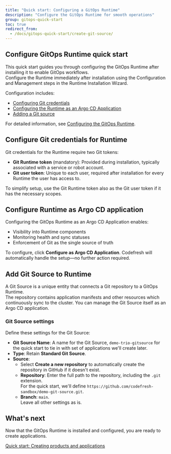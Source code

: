 ```yaml
---
title: "Quick start: Configuring a GitOps Runtime"
description: "Configure the GitOps Runtime for smooth operations"
group: gitops-quick-start
toc: true
redirect_from:
  - /docs/gitops-quick-start/create-git-source/
---
```




## Configure GitOps Runtime quick start
This quick start guides you through configuring the GitOps Runtime after installing it to enable GitOps workflows.    
Configure the Runtime immediately after installation using the Configuration and Management steps in the Runtime Installation Wizard.

Configuration includes:
* [Configuring Git credentials](#configure-git-credentials-for-runtime)
* [Configuring the Runtime as an Argo CD Application](#configure-runtime-as-argo-cd-application)
* [Adding a Git source](#add-git-source-to-runtime)

For detailed information, see [Configuring the GitOps Runtime]({{site.baseurl}}/docs/installation/gitops/runtime-configuration/).


## Configure Git credentials for Runtime
Git credentials for the Runtime require two Git tokens: 
* **Git Runtime token** (mandatory): Provided during installation, typically associated with a service or robot account.
* **Git user token**: Unique to each user, required after installation for every Runtime the user has access to.

To simplify setup, use the Git Runtime token also as the Git user token if it has the necessary scopes.


## Configure Runtime as Argo CD application
Configuring the GitOps Runtime as an Argo CD Application enables:
* Visibility into Runtime components
* Monitoring health and sync statuses
* Enforcement of Git as the single source of truth

To configure, click **Configure as Argo CD Application**. Codefresh will automatically handle the setup—no further action required. 


## Add Git Source to Runtime

A Git Source is a unique entity that connects a Git repository to a GitOps Runtime.  
The repository contains application manifests and other resources which continuously sync to the cluster. You can manage the Git Source itself as an Argo CD application.

### Git Source settings
Define these settings for the Git Source:
* **Git Source Name**: A name for the Git Source, `demo-trio-gitsource` for the quick start to tie in with set of applications we'll create later.
* **Type**: Retain **Standard Git Source**.
* **Source**: 
  * Select **Create a new repository** to automatically create the repository in GitHub if it doesn't exist.
  * **Repository**: Enter the full path to the repository, including the `.git` extension.  
	For the quick start, we'll define `https://github.com/codefresh-sandbox/demo-git-source.git`.
  * **Branch**: `main`.  
Leave all other settings as is.

## What's next
Now that the GitOps Runtime is installed and configured, you are ready to create applications.

[Quick start: Creating products and applications]({{site.baseurl}}/docs/gitops-quick-start/create-app-ui/)


